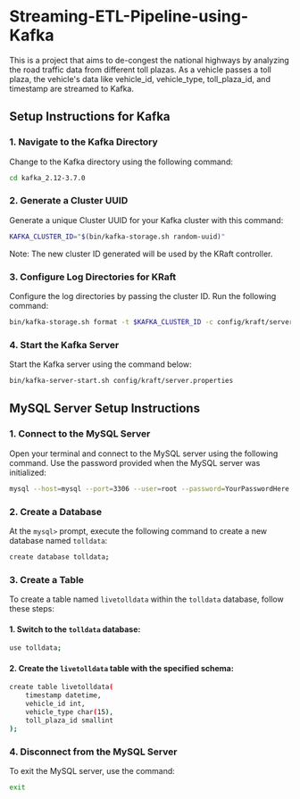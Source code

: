 # Streaming-ETL-Pipeline-using-Kafka
This is a project that aims to de-congest the national highways by analyzing the road traffic data from different toll plazas. As a vehicle passes a toll plaza, the vehicle's data like vehicle_id, vehicle_type, toll_plaza_id, and timestamp are streamed to Kafka. 

## Setup Instructions for Kafka

### 1. Navigate to the Kafka Directory

Change to the Kafka directory using the following command:
```bash
cd kafka_2.12-3.7.0
```

### 2. Generate a Cluster UUID
Generate a unique Cluster UUID for your Kafka cluster with this command:
```bash
KAFKA_CLUSTER_ID="$(bin/kafka-storage.sh random-uuid)"
```
Note: The new cluster ID generated will be used by the KRaft controller.

### 3. Configure Log Directories for KRaft
Configure the log directories by passing the cluster ID. Run the following command:
```bash
bin/kafka-storage.sh format -t $KAFKA_CLUSTER_ID -c config/kraft/server.properties
```

### 4. Start the Kafka Server
Start the Kafka server using the command below:
```bash
bin/kafka-server-start.sh config/kraft/server.properties
```

## MySQL Server Setup Instructions

### 1. Connect to the MySQL Server

Open your terminal and connect to the MySQL server using the following command. Use the password provided when the MySQL server was initialized:

```bash
mysql --host=mysql --port=3306 --user=root --password=YourPasswordHere
```

### 2. Create a Database
At the `mysql>` prompt, execute the following command to create a new database named `tolldata`:
```bash
create database tolldata;
```

### 3. Create a Table
To create a table named `livetolldata` within the `tolldata` database, follow these steps:
#### 1. Switch to the `tolldata` database:
```bash
use tolldata;
```
#### 2. Create the `livetolldata` table with the specified schema:
```bash
create table livetolldata(
    timestamp datetime,
    vehicle_id int,
    vehicle_type char(15),
    toll_plaza_id smallint
);
```
### 4. Disconnect from the MySQL Server
To exit the MySQL server, use the command:
```bash
exit
```


